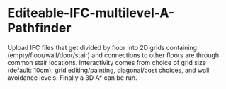 # Editeable-IFC-multilevel-A-Pathfinder
Upload IFC files that get divided by floor into 2D grids containing (empty/floor/wall/door/stair) and connections to other floors are through common stair locations. Interactivity comes from choice of grid size (default: 10cm), grid editing/painting, diagonal/cost choices, and wall avoidance levels. Finally a 3D A* can be run.
